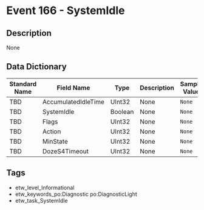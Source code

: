 # Event 166 - SystemIdle

## Description
None

## Data Dictionary
|Standard Name|Field Name|Type|Description|Sample Value|
|---|---|---|---|---|
|TBD|AccumulatedIdleTime|UInt32|None|`None`|
|TBD|SystemIdle|Boolean|None|`None`|
|TBD|Flags|UInt32|None|`None`|
|TBD|Action|UInt32|None|`None`|
|TBD|MinState|UInt32|None|`None`|
|TBD|DozeS4Timeout|UInt32|None|`None`|

## Tags
* etw_level_Informational
* etw_keywords_po:Diagnostic po:DiagnosticLight
* etw_task_SystemIdle